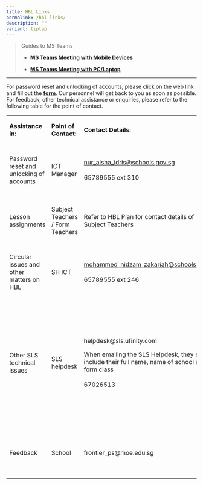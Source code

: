 ```yaml
---
title: HBL Links
permalink: /hbl-links/
description: ""
variant: tiptap
---
```

<blockquote>
<p>Guides to MS Teams</p>
<ul data-tight="true" class="tight">
<li>
<p><strong><a href="/files/MS_Teams_Meeting___Mobile_Devices.pdf" rel="noopener nofollow" target="_blank">MS Teams Meeting with Mobile Devices</a></strong>
</p>
</li>
<li>
<p><strong><a href="/files/MS_Teams_Meeting___PC_Laptop.pdf" rel="noopener nofollow" target="_blank">MS Teams Meeting with PC/Laptop</a></strong>
</p>
</li>
</ul>
</blockquote>
<hr>
<p>For password reset and unlocking of accounts, please click on the web
link and fill out the <strong><a href="https://go.gov.sg/frontier-formsg" rel="noopener nofollow" target="_blank">form</a></strong>.
Our personnel will get back to you as soon as possible. For feedback, other
technical assistance or enquiries, please refer to the following table
for the point of contact.</p>
<table style="minWidth: 150px">
<colgroup>
<col>
<col>
<col>
<col>
<col>
<col>
</colgroup>
<tbody>
<tr>
<td rowspan="1" colspan="2">
<p><strong>Assistance in:</strong>
</p>
</td>
<td rowspan="1" colspan="1">
<p><strong>Point of Contact:</strong>
</p>
</td>
<td rowspan="1" colspan="2">
<p><strong>Contact Details:</strong>
</p>
</td>
<td rowspan="1" colspan="1">
<p><strong>Operating Hours:</strong>
</p>
</td>
</tr>
<tr>
<td rowspan="1" colspan="2">
<p>Password reset and unlocking of accounts</p>
</td>
<td rowspan="1" colspan="1">
<p>ICT Manager</p>
</td>
<td rowspan="1" colspan="2">
<p><a href="mailto:nur_aisha_idris@schools.gov.sg" rel="noopener noreferrer nofollow" target="_blank">nur_aisha_idris@schools.gov.sg</a> 
<br>
<br>65789555 ext 310</p>
<p></p>
</td>
<td rowspan="1" colspan="1">
<p>Mondays - Fridays:</p>
<p>8:00 am - 4:00 pm</p>
</td>
</tr>
<tr>
<td rowspan="1" colspan="2">
<p>Lesson assignments</p>
</td>
<td rowspan="1" colspan="1">
<p>Subject Teachers / Form Teachers</p>
</td>
<td rowspan="1" colspan="2">
<p>Refer to HBL Plan for contact details of Subject Teachers</p>
</td>
<td rowspan="1" colspan="1">
<p>Mondays - Fridays:</p>
<p>8:00 am - 4:00 pm</p>
</td>
</tr>
<tr>
<td rowspan="1" colspan="2">
<p>Circular issues and other matters on HBL</p>
</td>
<td rowspan="1" colspan="1">
<p>SH ICT</p>
</td>
<td rowspan="1" colspan="2">
<p><a href="mailto:mohammed_nidzam_zakariah@schools.gov.sg" rel="noopener noreferrer nofollow" target="_blank">mohammed_nidzam_zakariah@schools.gov.sg</a> 
<br>
<br>65789555 ext 246</p>
</td>
<td rowspan="1" colspan="1">
<p>Mondays - Fridays:</p>
<p>8:00 am - 4:00 pm</p>
</td>
</tr>
<tr>
<td rowspan="1" colspan="2">
<p>Other SLS technical issues</p>
</td>
<td rowspan="1" colspan="1">
<p>SLS helpdesk</p>
</td>
<td rowspan="1" colspan="2">
<p>helpdesk@sls.ufinity.com</p>
<p>When emailing the SLS Helpdesk, they should include their full name, name
of school and form class
<br>
<br>67026513</p>
</td>
<td rowspan="1" colspan="1">
<p>Mondays - Fridays:</p>
<p>4:00 pm - 9:00 pm</p>
<p>Saturdays:</p>
<p>9:00 am - 9:00 pm</p>
<p>*Closed on Sundays &amp; Public Holidays</p>
</td>
</tr>
<tr>
<td rowspan="1" colspan="2">
<p>Feedback</p>
</td>
<td rowspan="1" colspan="1">
<p>School</p>
</td>
<td rowspan="1" colspan="2">
<p>frontier_ps@moe.edu.sg</p>
</td>
<td rowspan="1" colspan="1">
<p>Mondays - Fridays:</p>
<p>8:00 am - 5:00 pm</p>
</td>
</tr>
</tbody>
</table>
<p></p>